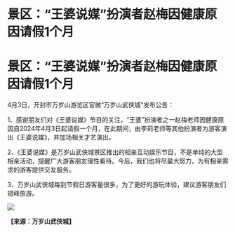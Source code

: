 # 景区：“王婆说媒”扮演者赵梅因健康原因请假1个月

# 景区：“王婆说媒”扮演者赵梅因健康原因请假1个月

4月3日，开封市万岁山游览区官微“万岁山武侠城”发布公告：

1、感谢朋友们对《王婆说媒》节目的关注，“王婆”扮演者之一赵梅老师因健康原因自2024年4月3日起请假一个月，在此期间，由李莉老师等其他扮演者为游客演出《王婆说媒》，并加场相关才艺演出。

2、《王婆说媒》是万岁山武侠城景区推出的相亲互动娱乐节目，不是单纯的大型相亲活动，提醒广大游客朋友理性看待。今后，我们也将尽最大努力，为有相亲需求的游客提供交友服务。

3、万岁山武侠城每到节假日游客量很多，为了更好的游玩体验，建议游客朋友们错峰旅游。

![](https://inews.gtimg.com/om_bt/O_w80xTOQJYZSB_08oRgMCFA3c4XguYJUVCLfMHvio9gEAA/1000)

**【来源：万岁山武侠城】**

